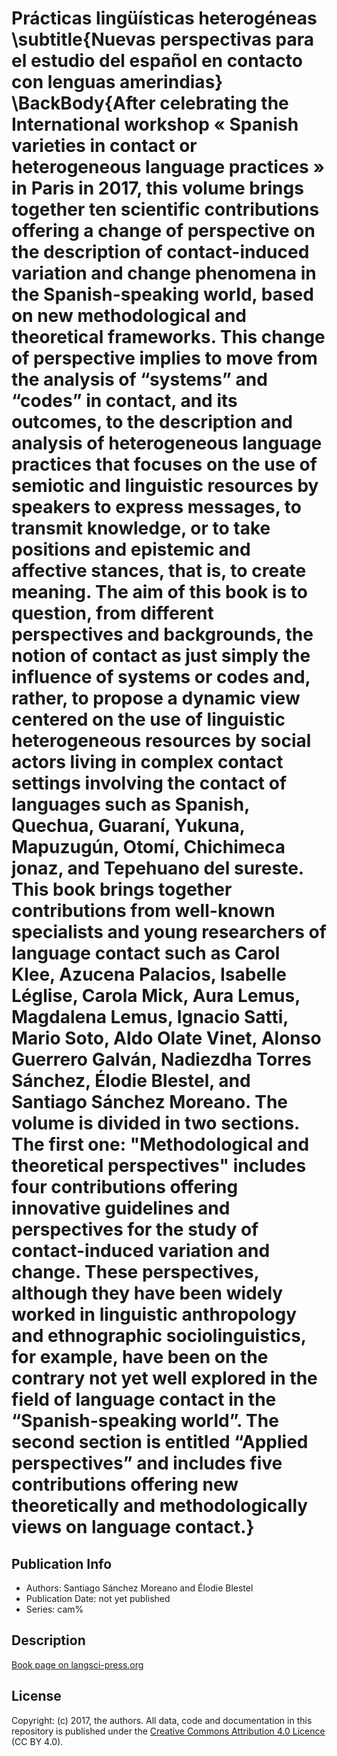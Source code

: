 # Prácticas lingüísticas heterogéneas \subtitle{Nuevas perspectivas para el estudio del español en contacto con lenguas amerindias} \BackBody{After celebrating the International workshop « Spanish varieties in contact or heterogeneous language practices » in Paris in 2017, this volume brings together ten scientific contributions offering a change of perspective on the description of contact-induced variation and change phenomena in the Spanish-speaking world, based on new methodological and theoretical frameworks. This change of perspective implies to move from the analysis of “systems” and “codes” in contact, and its outcomes, to the description and analysis of heterogeneous language practices that focuses on the use of semiotic and linguistic resources by speakers to express messages, to transmit knowledge, or to take positions and epistemic and affective stances, that is, to create meaning. The aim of this book is to question, from different perspectives and backgrounds, the notion of contact as just simply the influence of systems or codes and, rather, to propose a dynamic view centered on the use of linguistic heterogeneous resources by social actors living in complex contact settings involving the contact of languages such as Spanish, Quechua, Guaraní, Yukuna, Mapuzugún, Otomí, Chichimeca jonaz, and Tepehuano del sureste. This book brings together contributions from well-known specialists and young researchers of language contact such as Carol Klee, Azucena Palacios, Isabelle Léglise, Carola Mick, Aura Lemus, Magdalena Lemus, Ignacio Satti, Mario Soto, Aldo Olate Vinet, Alonso Guerrero Galván, Nadiezdha Torres Sánchez, Élodie Blestel, and Santiago Sánchez Moreano. The volume is divided in two sections. The first one: "Methodological and theoretical perspectives" includes four contributions offering innovative guidelines and perspectives for the study of contact-induced variation and change. These perspectives, although they have been widely worked in linguistic anthropology and ethnographic sociolinguistics, for example, have been on the contrary not yet well explored in the field of language contact in the “Spanish-speaking world”. The second section is entitled “Applied perspectives” and includes five contributions offering new theoretically and methodologically views on language contact.}
## Publication Info
- Authors: Santiago Sánchez Moreano and Élodie Blestel
- Publication Date: not yet published
- Series: cam%
## Description
[Book page on langsci-press.org](http://langsci-press.org/catalog/book/236)
## License
Copyright: (c) 2017, the authors.
All data, code and documentation in this repository is published under the [Creative Commons Attribution 4.0 Licence](http://creativecommons.org/licenses/by/4.0/) (CC BY 4.0).
